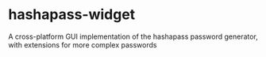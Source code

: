 # hashapass-widget
A cross-platform GUI implementation of the hashapass password generator, with extensions for more complex passwords
